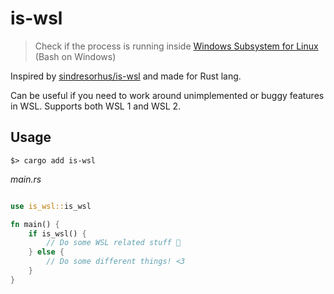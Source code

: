 # is-wsl

> Check if the process is running inside [Windows Subsystem for Linux](https://msdn.microsoft.com/commandline/wsl/about) (Bash on Windows)

Inspired by [sindresorhus/is-wsl](https://github.com/sindresorhus/is-wsl) and made for Rust lang.

Can be useful if you need to work around unimplemented or buggy features in WSL. Supports both WSL 1 and WSL 2.


## Usage 
`$> cargo add is-wsl`

_main.rs_
```rust

use is_wsl::is_wsl

fn main() {
    if is_wsl() {
        // Do some WSL related stuff 🎇
    } else {
        // Do some different things! <3
    }
}
```

